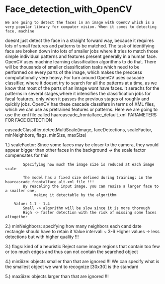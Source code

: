 # Face_detection_with_OpenCV

	We are going to detect the faces in an image with OpenCV which is a very popular library for computer vision. When it comes to detecting face, machine 
doesnt just detect the face in a straight forward way, because it requires lots of small features and patterns to be matched. The task of identifying face are broken
down into lots of smaller jobs where it tries to match those simple individual patterns and features present generally in a human face. OpenCV uses machine learning
classification algorithms to do that.
	There will be thousands of smaller classification tasks which need to be performed on every parts of the image, which makes the preocess computationally very
heavy. For turn around OpenCV uses cascade classifier, where it doesnt try to search for all the patterns at a time, as we know that most of the parts of an image
wont have faces. It serachs for the patterns in several stages,where it intensifies the classification jobs for facal features, only when it passes the previous
stages of roughly and quickly jobs.
	OpenCV has these cascade classifers in terms of XML files, which we can use as pretrained features or patterns. Here we are going to use the xml file called 
haarcascade_frontalface_default.xml
PARAMETERS FOR FACE DETECTION

 cascadeClassifier.detectMultiScale(image, faceDetections, scaleFactor, minNeighbors, flags, minSize, maxSize)

1.) scaleFactor: Since some faces may be closer to the camera, they would appear bigger
		 than other faces in the background -> the scale factor compensates for this

			Specifying how much the image size is reduced at each image scale

			The model has a fixed size defined during training: in the haarcascade_frontalface_alt.xml file !!!
			By rescaling the input image, you can resize a larger face to a smaller one,
				 making it detectable by the algorithm

		Value: 1.1 - 1.4
			Small -> algorithm will be slow since it is more thorough
			High -> faster detection with the risk of missing some faces altogether

 2.) minNeighbors: specifying how many neighbors each candidate rectangle should have to retain it
 			Value interval: ~ 3-6
 				Higher values -> less detections but with higher quality !!!

 3.) flags: kind of a heuristic
 		Reject some image regions that contain too few or too much edges
 			 and thus can not contain the searched object

 4.) minSize: objects smaller than that are ignored !!!
 			We can specify what is the smallest object we want to recognize
 					[30x30] is the standard

 5.) maxSize: objects larger than that are ignored !!!

